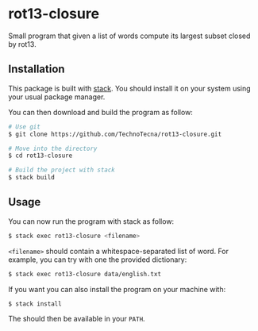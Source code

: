 # rot13-closure

Small program that given a list of words compute its largest subset closed by rot13.

## Installation

This package is built with [stack](https://github.com/commercialhaskell/stack). You should install it on your system using your usual package manager.

You can then download and build the program as follow:

```bash 
# Use git
$ git clone https://github.com/TechnoTecna/rot13-closure.git

# Move into the directory
$ cd rot13-closure

# Build the project with stack
$ stack build
```

## Usage

You can now run the program with stack as follow:

```bash
$ stack exec rot13-closure <filename>
```

`<filename>` should contain a whitespace-separated list of word. For example, you can try with one the provided dictionary:

```bash
$ stack exec rot13-closure data/english.txt
```

If you want you can also install the program on your machine with:

```
$ stack install
```

The should then be available in your `PATH`.
